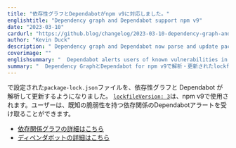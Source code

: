 ```yaml
---
title: "依存性グラフとDependabotがnpm v9に対応しました。"
englishtitle: "Dependency graph and Dependabot support npm v9"
date: "2023-03-10"
cardurl: "https://github.blog/changelog/2023-03-10-dependency-graph-and-dependabot-support-npm-v9"
author: "Kevin Duck"
description: " Dependency graph and Dependabot now parse and update package-lock.json files set with lockfileVersion: 3 , which is used by npm v9. Users will receive Dependabot alerts for dependencies with known vulnerabilities.  Learn more about the dependency graph  Learn more about Dependabot  "
coverimage: ""
englishsummary: "  Dependabot alerts users of known vulnerabilities in dependencies set with lockfileVersion: 3, which is now parsed and updated by the Dependency Graph and Dependabot for npm v9."
summary: "  Dependency GraphとDependabot for npm v9で解析・更新されたlockfileVersion: 3で設定された依存関係の既知の脆弱性をDependabotが警告するようにしました。"
---
```


<p>で設定された<code>package-lock.json</code>ファイルを、依存性グラフと Dependabot が解析して更新するようになりました。 <a href="https://docs.npmjs.com/cli/v9/configuring-npm/package-lock-json#lockfileversion"><code>lockfileVersion: 3</code></a>は、npm v9で使用されます。ユーザーは、既知の脆弱性を持つ依存関係のDependabotアラートを受け取ることができます。</p>
<ul>
<li><a href="https://docs.github.com/en/code-security/supply-chain-security/understanding-your-software-supply-chain/about-the-dependency-graph">依存関係グラフの詳細はこちら</a></li>
<li><a href="https://docs.github.com/en/code-security/dependabot">ディペンダボットの詳細はこちら</a></li>
</ul>


